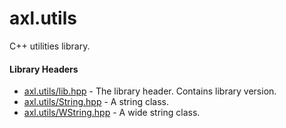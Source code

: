 # axl.utils
C++ utilities library.

#### Library Headers
- [axl.utils/lib.hpp](/include/axl.utils/lib.hpp) - The library header. Contains library version.
- [axl.utils/String.hpp](/include/axl.utils/String.hpp) - A string class.
- [axl.utils/WString.hpp](/include/axl.utils/WString.hpp) - A wide string class.

